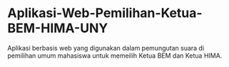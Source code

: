 # Aplikasi-Web-Pemilihan-Ketua-BEM-HIMA-UNY
Aplikasi berbasis web yang digunakan dalam pemungutan suara di pemilihan umum mahasiswa untuk memeilih Ketua BEM dan Ketua HIMA.
